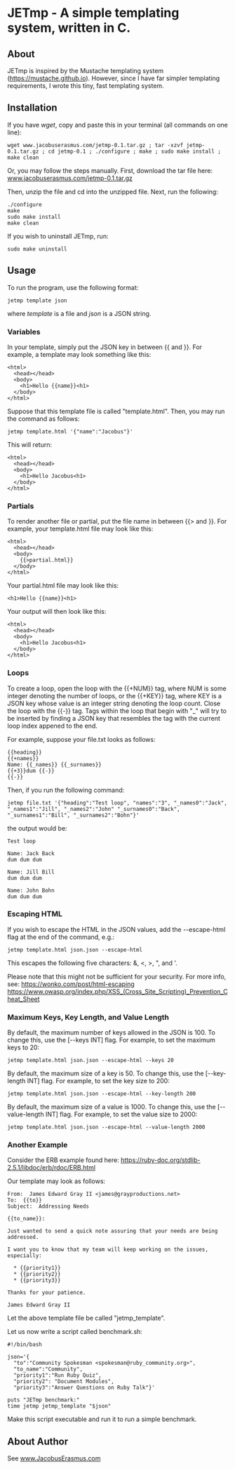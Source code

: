 # JETmp - A simple templating system, written in C.

## About
JETmp is inspired by the Mustache templating system (https://mustache.github.io). However, since I have far simpler templating requirements, I wrote this tiny, fast templating system.

## Installation
If you have *wget*, copy and paste this in your terminal (all commands on one line):
```
wget www.jacobuserasmus.com/jetmp-0.1.tar.gz ; tar -xzvf jetmp-0.1.tar.gz ; cd jetmp-0.1 ; ./configure ; make ; sudo make install ; make clean
```
Or, you may follow the steps manually. First, download the tar file here: www.jacobuserasmus.com/jetmp-0.1.tar.gz

Then, unzip the file and cd into the unzipped file. Next, run the following:
```
./configure
make
sudo make install
make clean
```
If you wish to uninstall JETmp, run:
```
sudo make uninstall
```

## Usage
To run the program, use the following format:
```
jetmp template json
```
where *template* is a file and *json* is a JSON string.

### Variables
In your template, simply put the JSON key in between {{ and }}. For example, a template may look something like this:
```
<html>
  <head></head>
  <body>
    <h1>Hello {{name}}<h1>
  </body>
</html>
```
Suppose that this template file is called "template.html". Then, you may run the command as follows:
```
jetmp template.html '{"name":"Jacobus"}'
```
This will return:
```
<html>
  <head></head>
  <body>
    <h1>Hello Jacobus<h1>
  </body>
</html>
```

### Partials
To render another file or partial, put the file name in between {{> and }}. For example, your template.html file may look like this:
```
<html>
  <head></head>
  <body>
    {{>partial.html}}
  </body>
</html>
```
Your partial.html file may look like this:
```
<h1>Hello {{name}}<h1>
```
Your output will then look like this:
```
<html>
  <head></head>
  <body>
    <h1>Hello Jacobus<h1>
  </body>
</html>
```

### Loops

To create a loop, open the loop with the {{+NUM}} tag, where NUM
is some integer denoting the number of loops, or the {{+KEY}}
tag, where KEY is a JSON key whose value is an integer string
denoting the loop count. Close the loop with the {{-}} tag. Tags
within the loop that begin with "_" will try to be inserted by
finding a JSON key that resembles the tag with the current loop
index appened to the end.

For example, suppose your file.txt looks as follows:
```
{{heading}}
{{+names}}
Name: {{_names}} {{_surnames}}
{{+3}}dum {{-}}
{{-}}
```
Then, if you run the following command:
```
jetmp file.txt '{"heading":"Test loop", "names":"3", "_names0":"Jack", "_names1":"Jill", "_names2":"John" "_surnames0":"Back", "_surnames1":"Bill", "_surnames2":"Bohn"}'
```
the output would be:
```
Test loop

Name: Jack Back
dum dum dum

Name: Jill Bill
dum dum dum

Name: John Bohn
dum dum dum

```

### Escaping HTML
If you wish to escape the HTML in the JSON values, add the --escape-html flag
at the end of the command, e.g.:
```
jetmp template.html json.json --escape-html
```
This escapes the following five characters: &, <, >, ", and '.

Please note that this might not be sufficient for your security. For more info,
see:
https://wonko.com/post/html-escaping
https://www.owasp.org/index.php/XSS_(Cross_Site_Scripting)_Prevention_Cheat_Sheet

### Maximum Keys, Key Length, and Value Length
By default, the maximum number of keys allowed in the JSON is 100. To change
this, use the [--keys INT] flag. For example, to set the maximum keys to 20:
```
jetmp template.html json.json --escape-html --keys 20
```

By default, the maximum size of a key is 50. To change
this, use the [--key-length INT] flag. For example, to set the key size to 200:
```
jetmp template.html json.json --escape-html --key-length 200
```

By default, the maximum size of a value is 1000. To change
this, use the [--value-length INT] flag. For example, to set the value size to 2000:
```
jetmp template.html json.json --escape-html --value-length 2000
```

### Another Example
Consider the ERB example found here: https://ruby-doc.org/stdlib-2.5.1/libdoc/erb/rdoc/ERB.html

Our template may look as follows:
```
From:  James Edward Gray II <james@grayproductions.net>
To:  {{to}}
Subject:  Addressing Needs

{{to_name}}:

Just wanted to send a quick note assuring that your needs are being
addressed.

I want you to know that my team will keep working on the issues,
especially:

  * {{priority1}}
  * {{priority2}}
  * {{priority3}}

Thanks for your patience.

James Edward Gray II
```
Let the above template file be called "jetmp_template".

Let us now write a script called benchmark.sh:
```
#!/bin/bash

json='{
  "to":"Community Spokesman <spokesman@ruby_community.org>",
  "to_name":"Community",
  "priority1":"Run Ruby Quiz",
  "priority2": "Document Modules",
  "priority3":"Answer Questions on Ruby Talk"}'

puts "JETmp benchmark:"
time jetmp jetmp_template "$json"
```
Make this script executable and run it to run a simple benchmark.

## About Author
See www.JacobusErasmus.com

